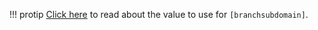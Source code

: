 !!! protip
    [Click here](/pages/dashboard/integrate/#use-applink-domain) to read about the value to use for `[branchsubdomain]`.
